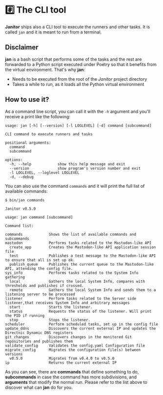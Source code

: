 # #️⃣ The CLI tool

**Janitor** ships also a CLI tool to execute the runners and other tasks. It is called `jan` and it is meant to run from a terminal.

## Disclaimer

**jan** is a bash script that performs some of the tasks and the rest are forwarded to a Python script executed under Poetry so that it benefits from the virtual environment. That's why **jan**:
- Needs to be executed from the root of the *Janitor* project directory
- Takes a while to run, as it loads all the Python virtual environment

## How to use it?

As a command line script, you can call it with the `-h` argument and you'll receive a print like the following:

```
usage: jan [-h] [--version] [-l LOGLEVEL] [-d] command [subcommand]

CLI command to execute runners and tasks

positional arguments:
  command
  subcommand

options:
  -h, --help            show this help message and exit
  --version             show program's version number and exit
  -l LOGLEVEL, --loglevel LOGLEVEL
  -d, --debug
```

You can also use the command `commands` and it will print the full list of available commands:

```
$ bin/jan commands

Janitor v0.5.0

usage: jan command [subcommand]

Command list:

commands            Shows the list of available commands and subcommands
mastodon            Performs tasks related to the Mastodon-like API
  create_app        Creates the Mastodon-like API application session file
  test              Publishes a test message to the Mastodon-like API to ensure that all is set up ok.
  publish_queue     Publishes the current queue to the Mastodon-like API, attending the config file.
sys_info            Performs tasks related to the System Info gathering
  local             Gathers the local System Info, compares with thresholds and publishes if crossed.
  remote            Gathers the local System Info and sends them to a listening server to be processed
listener            Perform tasks related to the Server side listener,that receives System Info and arbitrary messages
  start             Starts the listener.
  status            Requests the status of the listener. Will print the PID if running
  stop              Stops the listener.
scheduler           Perform scheduled tasks, set up in the config file
update_ddns         Discovers the current external IP and updates the Directnic Dynamic DNS registers
git_changes         Discovers changes in the monitored Git repositories and publishes them
validate_config     Validates the config.yaml Configuration file
migrate_config      Migrates the configuration file(s) between versions
  v0.5.0            Migrates from v0.4.0 to v0.5.0
ip                  Returns the current external IP
```

As you can see, there are **commands** that define something to do, **subcommands** in case the command has more subdivisions, and **arguments** that modify the normal run. Please refer to the list above to discover what can **jan** do for you.